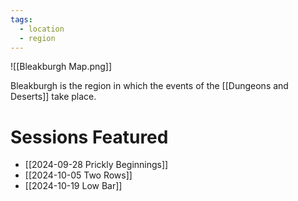```yaml
---
tags:
  - location
  - region
---
```

![[Bleakburgh Map.png]]

Bleakburgh is the region in which the events of the [[Dungeons and Deserts]] take place.

# Sessions Featured

- [[2024-09-28 Prickly Beginnings]]
- [[2024-10-05 Two Rows]]
- [[2024-10-19 Low Bar]]